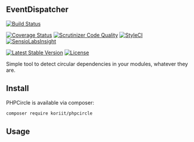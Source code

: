 EventDispatcher
-----
[![Build Status](https://travis-ci.org/Koriit/PHPCircle.svg?branch=master)](https://travis-ci.org/Koriit/PHPCircle)

[![Coverage Status](https://coveralls.io/repos/github/Koriit/PHPCircle/badge.svg?branch=master)](https://coveralls.io/github/Koriit/PHPCircle?branch=master)
[![Scrutinizer Code Quality](https://scrutinizer-ci.com/g/Koriit/PHPCircle/badges/quality-score.png?b=master)](https://scrutinizer-ci.com/g/Koriit/PHPCircle/?branch=master)
[![StyleCI](https://styleci.io/repos/105358876/shield?branch=master)](https://styleci.io/repos/105358876)
[![SensioLabsInsight](https://insight.sensiolabs.com/projects/48d09d81-8e96-428a-946d-cdf26dbea010/mini.png)](https://insight.sensiolabs.com/projects/48d09d81-8e96-428a-946d-cdf26dbea010)

[![Latest Stable Version](https://poser.pugx.org/koriit/phpcircle/v/stable)](https://packagist.org/packages/koriit/phpcircle)
[![License](https://poser.pugx.org/koriit/phpcircle/license)](https://packagist.org/packages/koriit/phpcircle)

Simple tool to detect circular dependencies in your modules, whatever they are.

Install
-------

PHPCircle is available via composer:

```sh
composer require koriit/phpcircle
```


Usage
-----
